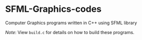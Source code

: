 # SFML-Graphics-codes
Computer Graphics programs written in C++ using SFML library

*Note*: View `build.c` for details on how to build these programs.
